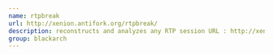 ```yaml
---
name: rtpbreak
url: http://xenion.antifork.org/rtpbreak/
description: reconstructs and analyzes any RTP session URL : http://xenion.antifork.org/rtpbreak/ Groups : blackarch blackarch-networking
group: blackarch
---
```


